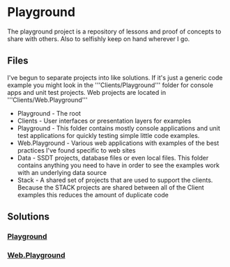 # Playground

The playground project is a repository of lessons and proof of concepts to share with others. Also to selfishly keep on hand wherever I go.

## Files

I've begun to separate projects into like solutions. If it's just a generic code example you might look in the '''Clients/Playground''' folder for console apps and unit test projects. Web projects are located in '''Clients/Web.Playground'''

* Playground - The root
 * Clients - User interfaces or presentation layers for examples
  * Playground - This folder contains mostly console applications and unit test applications for quickly testing simple little code examples.
  * Web.Playground - Various web applications with examples of the best practices I've found specific to web sites
 * Data - SSDT projects, database files or even local files. This folder contains anything you need to have in order to see the examples work with an underlying data source
 * Stack - A shared set of projects that are used to support the clients. Because the STACK projects are shared between all of the Client examples this reduces the amount of duplicate code

## Solutions

### [Playground](https://github.com/Dirtypaws/Playground/tree/master/CLIENTS/Playground)
### [Web.Playground](https://github.com/Dirtypaws/Playground/tree/master/CLIENTS/Web.Playground)